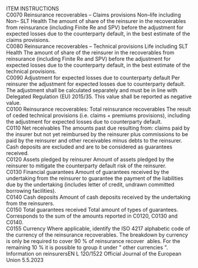  
ITEM  INSTRUCTIONS  
C0070  Reinsurance recoverables 
– Claims provisions 
Non–life including Non– 
SLT Health  The amount of share of the reinsurer in the recoverables from reinsurance (including 
Finite Re and SPV) before the adjustment for expected losses due to the counterparty 
default, in the best estimate of the claims provisions.  
C0080  Reinsurance recoverables 
– Technical provisions 
Life including SLT Health  The amount of share of the reinsurer in the recoverables from reinsurance (including 
Finite Re and SPV) before the adjustment for expected losses due to the counterparty 
default, in the best estimate of the technical provisions.  
C0090  Adjustment for expected 
losses due to 
counterparty default  Per reinsurer the adjustment for expected losses due to counterparty default. The 
adjustment shall be calculated separately and must be in line with Delegated Regulation 
(EU) 2015/35. 
This value shall be reported as negative value.  
C0100  Reinsurance recoverables: 
Total reinsurance 
recoverables  The result of ceded technical provisions (i.e. claims + premiums provisions), including 
the adjustment for expected losses due to counterparty default.  
C0110  Net receivables  The amounts past due resulting from: claims paid by the insurer but not yet reimbursed 
by the reinsurer plus commissions to be paid by the reinsurer and other receivables 
minus debts to the reinsurer. Cash deposits are excluded and are to be considered as 
guarantees received.  
C0120  Assets pledged by 
reinsurer  Amount of assets pledged by the reinsurer to mitigate the counterparty default risk of 
the reinsurer.  
C0130  Financial guarantees  Amount of guarantees received by the undertaking from the reinsurer to guarantee the 
payment of the liabilities due by the undertaking (includes letter of credit, undrawn 
committed borrowing facilities).  
C0140  Cash deposits  Amount of cash deposits received by the undertaking from the reinsurers.  
C0150  Total guarantees received  Total amount of types of guarantees. 
Corresponds to the sum of the amounts reported in C0120, C0130 and C0140.  
C0155  Currency  Where applicable, identify the ISO 4217 alphabetic code of the currency of the 
reinsurance recoverables. 
The breakdown by currency is only be required to cover 90 % of reinsurance recover ­
ables. For the remaining 10 % it is possible to group it under  " other currencies ". 
Information on 
reinsurersEN  L 120/1522 Official Journal of the European Union 5.5.2023